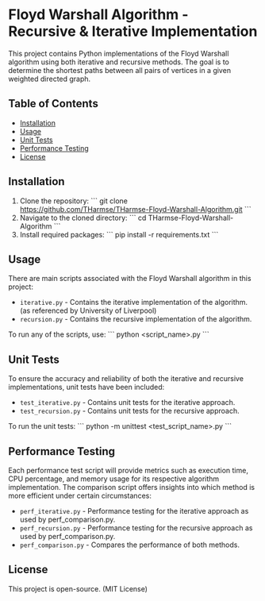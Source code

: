 # Floyd Warshall Algorithm - Recursive & Iterative Implementation

This project contains Python implementations of the Floyd Warshall algorithm using both iterative and recursive methods. The goal is to determine the shortest paths between all pairs of vertices in a given weighted directed graph.

## Table of Contents

- [Installation](#installation)
- [Usage](#usage)
- [Unit Tests](#unit-tests)
- [Performance Testing](#performance-testing)
- [License](#license)

## Installation

1. Clone the repository:
\```
git clone https://github.com/THarmse/THarmse-Floyd-Warshall-Algorithm.git
\```
2. Navigate to the cloned directory:
\```
cd THarmse-Floyd-Warshall-Algorithm
\```
3. Install required packages:
\```
pip install -r requirements.txt
\```

## Usage

There are main scripts associated with the Floyd Warshall algorithm in this project:

- `iterative.py` - Contains the iterative implementation of the algorithm. (as referenced by University of Liverpool)
- `recursion.py` - Contains the recursive implementation of the algorithm.

To run any of the scripts, use:
\```
python <script_name>.py
\```

## Unit Tests

To ensure the accuracy and reliability of both the iterative and recursive implementations, unit tests have been included:

- `test_iterative.py` - Contains unit tests for the iterative approach.
- `test_recursion.py` - Contains unit tests for the recursive approach.

To run the unit tests:
\```
python -m unittest <test_script_name>.py
\```

## Performance Testing

Each performance test script will provide metrics such as execution time, CPU percentage, and memory usage for its respective algorithm implementation. The comparison script offers insights into which method is more efficient under certain circumstances:

- `perf_iterative.py` - Performance testing for the iterative approach as used by perf_comparison.py.
- `perf_recursion.py` - Performance testing for the recursive approach as used by perf_comparison.py.
- `perf_comparison.py` - Compares the performance of both methods.

## License

This project is open-source. (MIT License)
